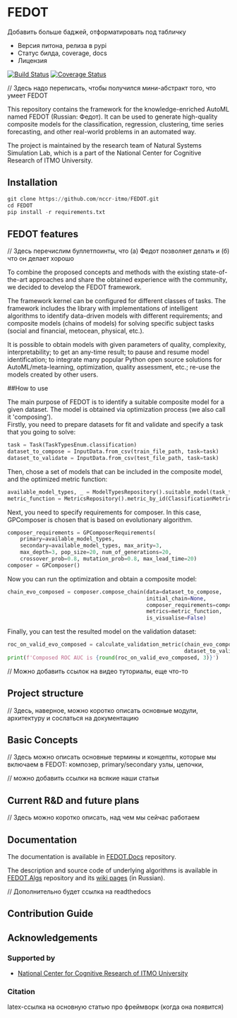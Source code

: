 # FEDOT

Добавить больше баджей, отформатировать под табличку

- Версия питона, релиза в pypi
- Статус билда, coverage, docs
- Лицензия

[![Build Status](https://travis-ci.com/nccr-itmo/FEDOT.svg?token=ABTJ8bEXZokRxF3wLrtJ&branch=master)](https://travis-ci.com/nccr-itmo/FEDOT) [![Coverage Status](https://coveralls.io/repos/github/nccr-itmo/FEDOT/badge.svg?branch=master)](https://coveralls.io/github/nccr-itmo/FEDOT?branch=master)



// Здесь надо переписать, чтобы получился мини-абстракт того, что умеет FEDOT

This repository contains the framework for the knowledge-enriched AutoML named FEDOT (Russian: Федот).
It can be used to generate high-quality composite models for the classification, regression, clustering, time series forecasting, and other real-world problems in an automated way.

The project is maintained by the research team of Natural Systems Simulation Lab, which is a part of the National Center for Cognitive Research of ITMO University.


## Installation

```python
git clone https://github.com/nccr-itmo/FEDOT.git
cd FEDOT
pip install -r requirements.txt
```
## FEDOT features


// Здесь перечислим буллетпоинты, что (а) Федот позволяет делать и (б) что он делает хорошо

To combine the proposed concepts and methods with the existing state-of-the-art approaches and share the obtained experience with the community, we decided to develop the FEDOT framework.

The framework kernel can be configured for different classes of tasks. The framework includes the library with implementations of intelligent algorithms to identify data-driven models with different requirements; and composite models (chains of models) for solving specific subject tasks (social and financial, metocean, physical, etc.).

It is possible to obtain models with given parameters of quality, complexity, interpretability; to get an any-time result; to pause and resume model identification; to integrate many popular Python open source solutions for AutoML/meta-learning, optimization, quality assessment, etc.; re-use the models created by other users.

##How to use

The main purpose of FEDOT is to identify a suitable composite model for a given dataset.
The model is obtained via optimization process (we also call it 'composing').\
Firstly, you need to prepare datasets for fit and validate and specify a task
that you going to solve:
```python
task = Task(TaskTypesEnum.classification)
dataset_to_compose = InputData.from_csv(train_file_path, task=task)
dataset_to_validate = InputData.from_csv(test_file_path, task=task)
```
Then, chose a set of models that can be included in the composite model, and the optimized metric function:
```python
available_model_types, _ = ModelTypesRepository().suitable_model(task_type=task.task_type)
metric_function = MetricsRepository().metric_by_id(ClassificationMetricsEnum.ROCAUC_penalty)
```
Next, you need to specify requirements for composer.
In this case, GPComposer is chosen that is based on evolutionary algorithm.
```python
composer_requirements = GPComposerRequirements(
    primary=available_model_types,
    secondary=available_model_types, max_arity=3,
    max_depth=3, pop_size=20, num_of_generations=20,
    crossover_prob=0.8, mutation_prob=0.8, max_lead_time=20)
composer = GPComposer()
```
Now you can run the optimization and obtain a composite model:
```python
chain_evo_composed = composer.compose_chain(data=dataset_to_compose,
                                            initial_chain=None,
                                            composer_requirements=composer_requirements,
                                            metrics=metric_function,
                                            is_visualise=False)
```
Finally, you can test the resulted model on the validation dataset:
```python
roc_on_valid_evo_composed = calculate_validation_metric(chain_evo_composed,
                                                        dataset_to_validate)
print(f'Composed ROC AUC is {round(roc_on_valid_evo_composed, 3)}')
```
// Можно добавить ссылок на видео туториалы, еще что-то

## Project structure

// Здесь, наверное, можно коротко описать основные модули, архитектуру и сослаться на документацию


## Basic Concepts

// Здесь можно описать основные термины и концепты, которые мы включаем в FEDOT: композер, primary/secondary узлы, цепочки, 
 
// можно добавить ссылки на всякие наши статьи
 

## Current R&D and future plans

// Здесь можно коротко описать, над чем мы сейчас работаем 

## Documentation

The documentation is available in [FEDOT.Docs](https://itmo-nss-team.github.io/FEDOT.Docs) repository.

The description and source code of underlying algorithms is available in [FEDOT.Algs](https://github.com/ITMO-NSS-team/FEDOT.Algs) repository and its [wiki pages](https://github.com/ITMO-NSS-team/FEDOT.Algs/wiki) (in Russian).

// Дополнительно будет ссылка на readthedocs

## Contribution Guide

## Acknowledgements

### Supported by
- [National Center for Cognitive Research of ITMO University](https://actcognitive.org/)

### Citation

latex-ссылка на основную статью про фреймворк (когда она появится)
